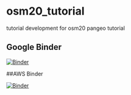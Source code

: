 # osm20_tutorial
tutorial development for osm20 pangeo tutorial

## Google Binder
[![Binder](https://binder.pangeo.io/badge_logo.svg)](https://binder.pangeo.io/v2/gh/cgentemann/osm20_tutorial/master)

##AWS Binder

[![Binder](https://aws-uswest2-binder.pangeo.io/badge_logo.svg)](https://aws-uswest2-binder.pangeo.io/v2/gh/cgentemann/osm20_tutorial/master)
